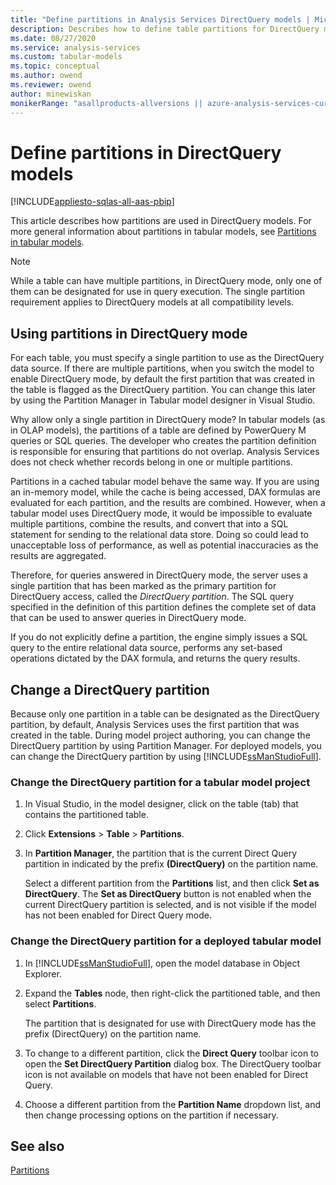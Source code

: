 ```yaml
---
title: "Define partitions in Analysis Services DirectQuery models | Microsoft Docs"
description: Describes how to define table partitions for DirectQuery models.
ms.date: 08/27/2020
ms.service: analysis-services
ms.custom: tabular-models
ms.topic: conceptual
ms.author: owend
ms.reviewer: owend
author: minewiskan
monikerRange: "asallproducts-allversions || azure-analysis-services-current || power-bi-premium-current || >= sql-analysis-services-2016"
---
```

# Define partitions in DirectQuery models

[!INCLUDE[appliesto-sqlas-all-aas-pbip](../includes/appliesto-sqlas-all-aas-pbip.md)]

This article describes how partitions are used in DirectQuery models. For more general information about partitions in tabular models, see [Partitions in tabular models](../../analysis-services/tabular-models/partitions-ssas-tabular.md).  
  
> [!NOTE]  
> While a table can have multiple partitions, in DirectQuery mode, only one of them can be designated for use in query execution. The single partition requirement applies to DirectQuery models at all compatibility levels.  
  
## Using partitions in DirectQuery mode

For each table, you must specify a single partition to use as the DirectQuery data source.  If there are multiple partitions, when you switch the model to enable DirectQuery mode, by default the first partition that was created in the table is flagged as the DirectQuery partition. You can change this later by using the Partition Manager in Tabular model designer in Visual Studio.  
  
Why allow only a single partition in DirectQuery mode? In tabular models (as in OLAP models), the partitions of a table are defined by PowerQuery M queries or SQL queries. The developer who creates the partition definition is responsible for ensuring that partitions do not overlap. Analysis Services does not check whether records belong in one or multiple partitions.  
  
Partitions in a cached tabular model behave the same way. If you are using an in-memory model, while the cache is being accessed, DAX formulas are evaluated for each partition, and the results are combined. However, when a tabular model uses DirectQuery mode, it would be impossible to evaluate multiple partitions, combine the results, and convert that into a SQL statement for sending to the relational data store. Doing so could lead to unacceptable loss of performance, as well as potential inaccuracies as the results are aggregated.  
  
Therefore, for queries answered in DirectQuery mode, the server uses a single partition that has been marked as the primary partition for DirectQuery access, called the *DirectQuery partition*.  The SQL query specified in the definition of this partition defines the complete set of data that can be used to answer queries in DirectQuery mode.  
  
If you do not explicitly define a partition, the engine simply issues a SQL query to the entire relational data source, performs any set-based operations dictated by the DAX formula, and returns the query results.  

## Change a DirectQuery partition

Because only one partition in a table can be designated as the DirectQuery partition, by default, Analysis Services uses the first partition that was created in the table. During model project authoring, you can change the DirectQuery partition by using Partition Manager. For deployed models, you can change the DirectQuery partition by using [!INCLUDE[ssManStudioFull](../includes/ssmanstudiofull-md.md)].  
  
### Change the DirectQuery partition for a tabular model project  
  
1. In Visual Studio, in the model designer, click on the table (tab) that contains the partitioned table.  
  
2. Click **Extensions** > **Table** > **Partitions**.  
  
3. In **Partition Manager**, the partition that is the current Direct Query partition in indicated by the prefix **(DirectQuery)** on the partition name.  
  
   Select a different partition from the **Partitions** list, and then click **Set as DirectQuery**. The **Set as DirectQuery** button is not enabled when the current DirectQuery partition is selected, and is not visible if the model has not been enabled for Direct Query mode.  
  
### Change the DirectQuery partition for a deployed tabular model  
  
1. In [!INCLUDE[ssManStudioFull](../includes/ssmanstudiofull-md.md)], open the model database in Object Explorer.  
  
2. Expand the **Tables** node, then right-click the partitioned table, and then select **Partitions**.  
  
     The partition that is designated for use with DirectQuery mode has the prefix (DirectQuery) on the partition name.  
  
3. To change to a different partition, click the **Direct Query** toolbar icon to open the **Set DirectQuery Partition** dialog box. The DirectQuery toolbar icon is not available on models that have not been enabled for Direct Query.  
  
4. Choose a different partition from the **Partition Name** dropdown list, and then change processing options on the partition if necessary.  

## See also

[Partitions](../../analysis-services/tabular-models/partitions-ssas-tabular.md)  
